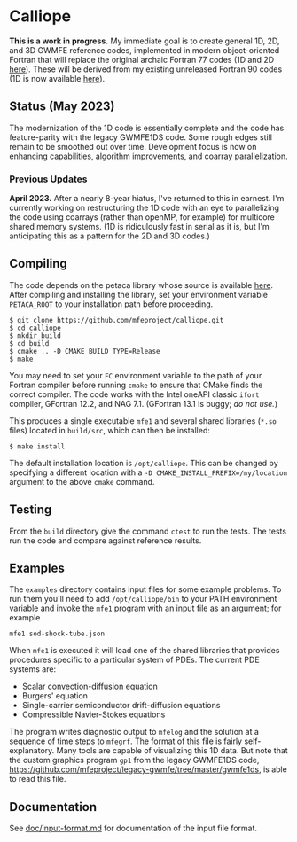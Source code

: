 # Calliope

**This is a work in progress.**  My immediate goal is to create general 1D, 2D,
and 3D GWMFE reference codes, implemented in modern object-oriented Fortran
that will replace the original archaic Fortran 77 codes (1D and 2D
[here](https://github.com/mfeproject/legacy-gwmfe)). These will be derived
from my existing unreleased Fortran 90 codes (1D is now available
[here](https://github.com/mfeproject/mfe1)).

## Status (May 2023)
The modernization of the 1D code is essentially complete and the code has
feature-parity with the legacy GWMFE1DS code. Some rough edges still remain
to be smoothed out over time. Development focus is now on enhancing
capabilities, algorithm improvements, and coarray parallelization.

### Previous Updates
**April 2023.**
After a nearly 8-year hiatus, I've returned to this in earnest. I'm currently
working on restructuring the 1D code with an eye to parallelizing the code
using coarrays (rather than openMP, for example) for multicore shared memory
systems. (1D is ridiculously fast in serial as it is, but I'm anticipating
this as a pattern for the 2D and 3D codes.)

## Compiling
The code depends on the petaca library whose source is available
 [here](https://github.com/nncarlson/petaca). After compiling and installing the
 library, set your environment variable `PETACA_ROOT` to your installation
 path before proceeding.

```shell
$ git clone https://github.com/mfeproject/calliope.git
$ cd calliope
$ mkdir build
$ cd build
$ cmake .. -D CMAKE_BUILD_TYPE=Release
$ make
```

You may need to set your `FC` environment variable to the path of your Fortran
compiler before running `cmake` to ensure that CMake finds the correct compiler.
The code works with the Intel oneAPI classic `ifort` compiler, GFortran 12.2,
and NAG 7.1. (GFortran 13.1 is buggy; *do not use.*)

This produces a single executable `mfe1` and several shared libraries (`*.so`
files) located in `build/src`, which can then be installed:

```shell
$ make install
```
The default installation location is `/opt/calliope`. This can be changed by
specifying a different location with a `-D CMAKE_INSTALL_PREFIX=/my/location`
argument to the above `cmake` command.

## Testing
From the `build` directory give the command `ctest` to run the tests. The tests
run the code and compare against reference results.

## Examples
The `examples` directory contains input files for some example problems. To
run them you'll need to add `/opt/calliope/bin` to your PATH environment
variable and invoke the `mfe1` program with an input file as an argument;
for example
```shell
mfe1 sod-shock-tube.json
```
When `mfe1` is executed it will load one of the shared libraries that provides
procedures specific to a particular system of PDEs. The current PDE systems are:

* Scalar convection-diffusion equation
* Burgers' equation
* Single-carrier semiconductor drift-diffusion equations
* Compressible Navier-Stokes equations

The program writes diagnostic output to `mfelog` and the solution at a sequence
of time steps to `mfegrf`. The format of this file is fairly self-explanatory.
Many tools are capable of visualizing this 1D data. But note that the custom
graphics program `gp1` from the legacy GWMFE1DS code,
https://github.com/mfeproject/legacy-gwmfe/tree/master/gwmfe1ds,
is able to read this file.

## Documentation
See [doc/input-format.md](doc/input-format.md) for documentation of the input
file format.
